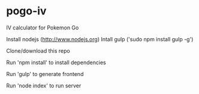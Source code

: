 # pogo-iv
IV calculator for Pokemon Go


Install nodejs (http://www.nodejs.org)
Intall gulp ('sudo npm install gulp -g')

Clone/download this repo

Run 'npm install' to install dependencies

Run 'gulp' to generate frontend

Run 'node index' to run server